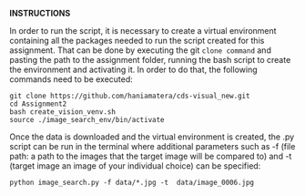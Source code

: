 __INSTRUCTIONS__


In order to run the script, it is necessary to create a virtual environment containing all the packages needed to run the script created for this assignment. That can be done by executing the git ```clone command``` and pasting the path to the assignment folder, running the bash script to create the environment and activating it. In order to do that, the following commands need to be executed:

```
git clone https://github.com/haniamatera/cds-visual_new.git
cd Assignment2
bash create_vision_venv.sh
source ./image_search_env/bin/activate 

```
Once the data is downloaded and the virtual environment is created, the .py script can be run in the terminal where additional parameters such as -f (file path: a path to the images that the target image will be compared to) and -t (target image an image of your individual choice) can be specified:

```
python image_search.py -f data/*.jpg -t  data/image_0006.jpg

```
